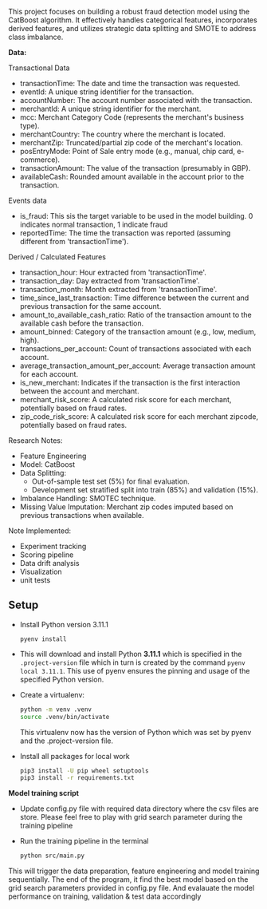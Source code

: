 This project focuses on building a robust fraud detection model using the CatBoost algorithm. It effectively handles categorical features, incorporates derived features, and utilizes strategic data splitting and SMOTE to address class imbalance.

**Data:**

Transactional Data

- transactionTime: The date and time the transaction was requested.
- eventId: A unique string identifier for the transaction.
- accountNumber: The account number associated with the transaction.
- merchantId: A unique string identifier for the merchant.
- mcc: Merchant Category Code (represents the merchant's business type).
- merchantCountry: The country where the merchant is located.
- merchantZip: Truncated/partial zip code of the merchant's location.
- posEntryMode: Point of Sale entry mode (e.g., manual, chip card, e-commerce).
- transactionAmount: The value of the transaction (presumably in GBP).
- availableCash: Rounded amount available in the account prior to the transaction.

Events data

- is_fraud: This sis the target variable to be used in the model building. 0 indicates normal transaction, 1 indicate fraud
- reportedTime: The time the transaction was reported (assuming different from 'transactionTime').

Derived / Calculated Features

- transaction_hour: Hour extracted from 'transactionTime'.
- transaction_day: Day extracted from 'transactionTime'.
- transaction_month: Month extracted from 'transactionTime'.
- time_since_last_transaction: Time difference between the current and previous transaction for the same account.
- amount_to_available_cash_ratio: Ratio of the transaction amount to the available cash before the transaction.
- amount_binned: Category of the transaction amount (e.g., low, medium, high).
- transactions_per_account: Count of transactions associated with each account.
- average_transaction_amount_per_account: Average transaction amount for each account.
- is_new_merchant: Indicates if the transaction is the first interaction between the account and merchant.
- merchant_risk_score: A calculated risk score for each merchant, potentially based on fraud rates.
- zip_code_risk_score: A calculated risk score for each merchant zipcode, potentially based on fraud rates.

Research Notes:

- Feature Engineering
- Model: CatBoost
- Data Splitting:
  - Out-of-sample test set (5%) for final evaluation.
  - Development set stratified split into train (85%) and validation (15%).
- Imbalance Handling: SMOTEC technique.
- Missing Value Imputation: Merchant zip codes imputed based on previous transactions when available.

Note Implemented:

- Experiment tracking
- Scoring pipeline
- Data drift analysis
- Visualization
- unit tests

## Setup

- Install Python version 3.11.1

  ```
  pyenv install
  ```

- This will download and install Python **3.11.1** which is specified in the `.project-version` file which in turn is created by the command `pyenv local 3.11.1`. This use of pyenv ensures the pinning and usage of the specified Python version.

- Create a virtualenv:

  ```bash
  python -m venv .venv
  source .venv/bin/activate
  ```

  This virtualenv now has the version of Python which was set by pyenv and the .project-version file.

- Install all packages for local work

  ```bash
  pip3 install -U pip wheel setuptools
  pip3 install -r requirements.txt
  ```

**Model training script**

- Update config.py file with required data directory where the csv files are store. Please feel free to play with grid search parameter during the training pipeline

- Run the training pipeline in the terminal

  ```bash
  python src/main.py
  ```

This will trigger the data preparation, feature engineering and model training sequentially. The end of the program, it find the best model based on the grid search parameters provided in config.py file. And evalauate the model performance on training, validation & test data accordingly
